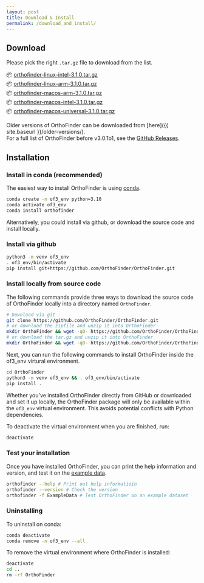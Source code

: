 ```yaml
---
layout: post
title: Download & Install
permalink: /download_and_install/
---
```


## Download

Please pick the right `.tar.gz` file to download from the list.



<div class="download-item">
  📦 
    <a href="https://github.com/OrthoFinder/OrthoFinder/releases/download/v3.1.0/orthofinder-linux-intel-3.1.0.tar.gz" class="btn">
        orthofinder-linux-intel-3.1.0.tar.gz
    </a>
    <span class="download-count" data-asset="orthofinder-linux-intel-3.1.0.tar.gz">
    <i class="fa fa-download" aria-hidden="true"></i>
    </span>
</div>
<div class="download-item">
  📦 
    <a href="https://github.com/OrthoFinder/OrthoFinder/releases/download/v3.1.0/orthofinder-linux-arm-3.1.0.tar.gz" class="btn">
        orthofinder-linux-arm-3.1.0.tar.gz
    </a>
    <span class="download-count" data-asset="orthofinder-linux-arm-3.1.0.tar.gz">
    <i class="fa fa-download" aria-hidden="true"></i>
    </span>
</div>
<div class="download-item">
  📦 
    <a href="https://github.com/OrthoFinder/OrthoFinder/releases/download/v3.1.0/orthofinder-macos-arm-3.1.0.tar.gz" class="btn">
        orthofinder-macos-arm-3.1.0.tar.gz
    </a>
    <span class="download-count" data-asset="orthofinder-macos-arm-3.1.0.tar.gz">
    <i class="fa fa-download" aria-hidden="true"></i>
    </span>
</div>
<div class="download-item">
  📦 
    <a href="https://github.com/OrthoFinder/OrthoFinder/releases/download/v3.1.0/orthofinder-macos-intel-3.1.0.tar.gz" class="btn">
        orthofinder-macos-intel-3.1.0.tar.gz
    </a>
    <span class="download-count" data-asset="orthofinder-macos-intel-3.1.0.tar.gz">
    <i class="fa fa-download" aria-hidden="true"></i>
    </span>
</div>
<div class="download-item">
  📦 
    <a href="https://github.com/OrthoFinder/OrthoFinder/releases/download/v3.1.0/orthofinder-macos-universal-3.1.0.tar.gz" class="btn">
        orthofinder-macos-universal-3.1.0.tar.gz
    </a>
    <span class="download-count" data-asset="orthofinder-macos-universal-3.1.0.tar.gz">
    <i class="fa fa-download" aria-hidden="true"></i>
    </span>
</div>
<!--more-->

Older versions of OrthoFinder can be downloaded from [here]({{ site.baseurl }}/older-versions/).  
For a full list of OrthoFinder before v3.0.1b1, see the [GitHub Releases](https://github.com/davidemms/OrthoFinder/releases).


## Installation

### Install in conda (recommended) 

The easiest way to install OrthoFinder is using [conda](https://www.machinelearningplus.com/deployment/conda-create-environment-and-everything-you-need-to-know-to-manage-conda-virtual-environment/).

```bash
conda create -n of3_env python=3.10
conda activate of3_env
conda install orthofinder
```

Alternatively, you could install via github, or download the source code and install locally.

### Install via github
```bash
python3 -m venv of3_env 
. of3_env/bin/activate
pip install git+https://github.com/OrthoFinder/OrthoFinder.git
```

### Install locally from source code

The following commands provide three ways to download the source code of OrthoFinder locally into a directory named `OrthoFinder`.
```bash
# Download via git 
git clone https://github.com/OrthoFinder/OrthoFinder.git
# or download the zipfile and unzip it into OrthoFinder
mkdir OrthoFinder && wget -qO- https://github.com/OrthoFinder/OrthoFinder/archive/refs/heads/master.zip | funzip | tar -x --strip-components=1 -C OrthoFinder
# or download the tar.gz and unzip it into OrthoFinder
mkdir OrthoFinder && wget -qO- https://github.com/OrthoFinder/OrthoFinder/releases/download/v3.0.1/orthofinder-3.0.1.tar.gz | tar -xz --strip-components=1 -C OrthoFinder
```

Next, you can run the following commands to install OrthoFinder inside the of3_env virtural environment.
```bash
cd OrthoFinder
python3 -m venv of3_env && . of3_env/bin/activate
pip install .
```

Whether you've installed OrthoFinder directly from GitHub or downloaded and set it up locally, the OrthoFinder package will only be available within the `of3_env` virtual environment. This avoids potential conflicts with Python dependencies.

To deactivate the virtual environment when you are finished, run:
```bash
deactivate
```

### Test your installation

Once you have installed OrthoFinder, you can print the help information and version, and test it on the [example data](https://github.com/OrthoFinder/OrthoFinder/tree/master/ExampleData).

```bash
orthofinder --help # Print out help informatioin
orthofinder --version # Check the version
orthofinder -f ExampleData # Test OrthoFinder on an example dataset
```

### Uninstalling
To uninstall on conda:
```bash
conda deactivate
conda remove -n of3_env --all
```
To remove the virtual environment where OrthoFinder is installed:
```bash
deactivate
cd ..
rm -rf OrthoFinder
```